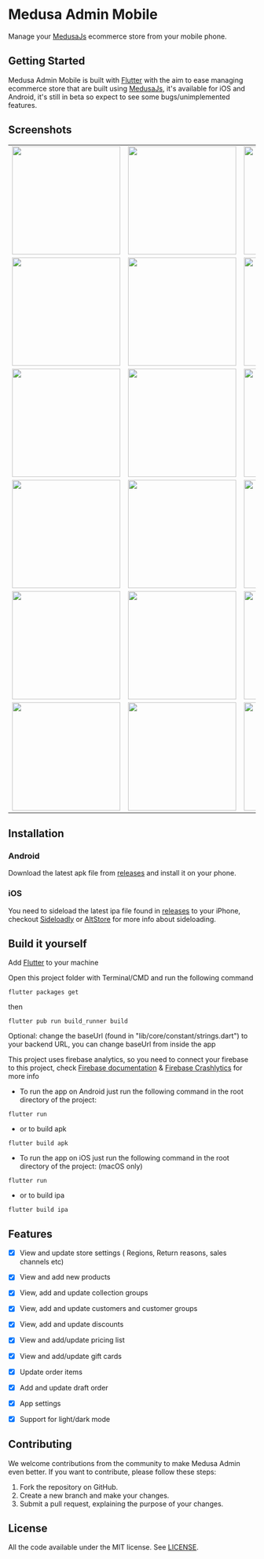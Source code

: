 # Medusa Admin Mobile
Manage your [MedusaJs](https://medusajs.com/) ecommerce store from your mobile phone.


## Getting Started
Medusa Admin Mobile is built with [Flutter](https://flutter.dev/) with the aim to ease managing ecommerce store that are built using [MedusaJs](https://medusajs.com/), it's available for iOS and Android, it's still in beta so expect to see some bugs/unimplemented features.

## Screenshots
<div style="text-align: center">
    <table>
        <tr>
            <td style="text-align: center">
                <img src="https://github.com/mllrr96/Medusa-Admin-Flutter/blob/main/screenshots/sign-in-1.png" width="220"/>
            </td>            
            <td style="text-align: center">
                <img src="https://github.com/mllrr96/Medusa-Admin-Flutter/blob/main/screenshots/sign-in-2.png" width="220"/>
            </td>
            <td style="text-align: center">
                <img src="https://github.com/mllrr96/Medusa-Admin-Flutter/blob/main/screenshots/sign-in-3.png" width="220"/>
            </td>
        </tr>
        <tr>
            <td style="text-align: center">
                <img src="https://github.com/mllrr96/Medusa-Admin-Flutter/blob/main/screenshots/order-1.png" width="220"/>
            </td>            
            <td style="text-align: center">
                <img src="https://github.com/mllrr96/Medusa-Admin-Flutter/blob/main/screenshots/order-2.png" width="220"/>
            </td>
            <td style="text-align: center">
                <img src="https://github.com/mllrr96/Medusa-Admin-Flutter/blob/main/screenshots/search-1.png" width="220"/>
            </td>
        </tr>
        <tr>
            <td style="text-align: center">
                <img src="https://github.com/mllrr96/Medusa-Admin-Flutter/blob/main/screenshots/product-1.png" width="220"/>
            </td>            
            <td style="text-align: center">
                <img src="https://github.com/mllrr96/Medusa-Admin-Flutter/blob/main/screenshots/product-2.png" width="220"/>
            </td>
            <td style="text-align: center">
                <img src="https://github.com/mllrr96/Medusa-Admin-Flutter/blob/main/screenshots/product-3.png" width="220"/>
            </td>
        </tr>
        <tr>
            <td style="text-align: center">
                <img src="https://github.com/mllrr96/Medusa-Admin-Flutter/blob/main/screenshots/region-1.png" width="220"/>
            </td>            
            <td style="text-align: center">
                <img src="https://github.com/mllrr96/Medusa-Admin-Flutter/blob/main/screenshots/region-2.png" width="220"/>
            </td>
            <td style="text-align: center">
                <img src="https://github.com/mllrr96/Medusa-Admin-Flutter/blob/main/screenshots/region-3.png" width="220"/>
            </td>
        </tr>
        <tr>
            <td style="text-align: center">
                <img src="https://github.com/mllrr96/Medusa-Admin-Flutter/blob/main/screenshots/discount-1.png" width="220"/>
            </td>            
            <td style="text-align: center">
                <img src="https://github.com/mllrr96/Medusa-Admin-Flutter/blob/main/screenshots/discount-2.png" width="220"/>
            </td>
            <td style="text-align: center">
                <img src="https://github.com/mllrr96/Medusa-Admin-Flutter/blob/main/screenshots/discount-3.png" width="220"/>
            </td>
        </tr>
        <tr>
            <td style="text-align: center">
                <img src="https://github.com/mllrr96/Medusa-Admin-Flutter/blob/main/screenshots/search-2.png" width="220"/>
            </td>            
            <td style="text-align: center">
                <img src="https://github.com/mllrr96/Medusa-Admin-Flutter/blob/main/screenshots/search-3.png" width="220"/>
            </td>
            <td style="text-align: center">
                <img src="https://github.com/mllrr96/Medusa-Admin-Flutter/blob/main/screenshots/draft-order-2.png" width="220"/>
            </td>
        </tr>
    </table>
</div>

## Installation

### Android
Download the latest apk file from [releases](https://github.com/mllrr96/Medusa-Admin-Flutter/releases) and install it on your phone.

### iOS
You need to sideload the latest ipa file found in [releases](https://github.com/mllrr96/Medusa-Admin-Flutter/releases) to your iPhone, checkout [Sideloadly](https://sideloadly.io/) or [AltStore](https://altstore.io/) for more info about sideloading.

##  Build it yourself
Add [Flutter](https://docs.flutter.dev/get-started/install) to your machine

Open this project folder with Terminal/CMD and run the following command
```
flutter packages get
```
then 
```
flutter pub run build_runner build
```
Optional: change the baseUrl (found in "lib/core/constant/strings.dart") to your backend URL, you can change baseUrl from inside the app

This project uses firebase analytics, so you need to connect your firebase to this project, check [Firebase documentation](https://firebase.google.com/docs/flutter/setup?platform=ios) & [Firebase Crashlytics](https://firebase.google.com/docs/crashlytics/get-started?platform=flutter) for more info

- To run the app on Android just run the following command in the root directory of the project:
```
flutter run
```
- or to build apk 
```
flutter build apk
```

- To run the app on iOS just run the following command in the root directory of the project: (macOS only)
```
flutter run
```
- or to build ipa
```
flutter build ipa
```

## Features
- [x] View and update store settings ( Regions, Return reasons, sales channels etc)
- [x] View and add new products
- [x] View, add and update collection groups
- [x] View, add and update customers and customer groups
- [x] View, add and update discounts
- [x] View and add/update pricing list
- [x] View and add/update gift cards
- [x] Update order items
- [x] Add and update draft order
- [x] App settings
- [x] Support for light/dark mode
      

## Contributing
We welcome contributions from the community to make Medusa Admin even better. If you want to contribute, please follow these steps:

1. Fork the repository on GitHub.
2. Create a new branch and make your changes.
3. Submit a pull request, explaining the purpose of your changes.


## License

All the code available under the MIT license. See [LICENSE](LICENSE).




    
